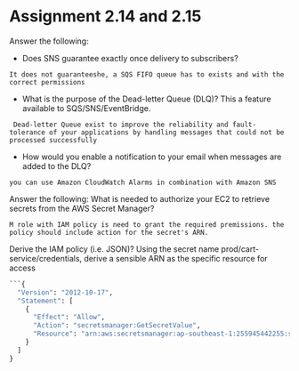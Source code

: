 # Assignment 2.14 and 2.15

Answer the following:
- Does SNS guarantee exactly once delivery to subscribers?

```It does not guaranteeshe, a SQS FIFO queue has to exists and with the correct permissions```

- What is the purpose of the Dead-letter Queue (DLQ)? This a feature available to SQS/SNS/EventBridge.

``` Dead-letter Queue exist to improve the reliability and fault-tolerance of your applications by handling messages that could not be processed successfully```

- How would you enable a notification to your email when messages are added to the DLQ?

```you can use Amazon CloudWatch Alarms in combination with Amazon SNS```


Answer the following:
What is needed to authorize your EC2 to retrieve secrets from the AWS Secret Manager?


```M role with IAM policy is need to grant the required premissions. the policy should include action for the secret's ARN.```

Derive the IAM policy (i.e. JSON)?
Using the secret name prod/cart-service/credentials, derive a sensible ARN as the specific resource for access

```python
```{
  "Version": "2012-10-17",
  "Statement": [
    {
      "Effect": "Allow",
      "Action": "secretsmanager:GetSecretValue",
      "Resource": "arn:aws:secretsmanager:ap-southeast-1:255945442255:secret:prod/cart-service/credentials"
    }
  ]
}


